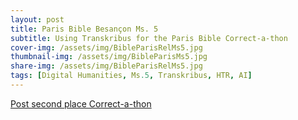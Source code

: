 ```yaml
---
layout: post
title: Paris Bible Besançon Ms. 5
subtitle: Using Transkribus for the Paris Bible Correct-a-thon
cover-img: /assets/img/BibleParisRelMs5.jpg
thumbnail-img: /assets/img/BibleParisMs5.jpg
share-img: /assets/img/BibleParisRelMs5.jpg
tags: [Digital Humanities, Ms.5, Transkribus, HTR, AI]
---
```


[Post second place Correct-a-thon](https://parisbible.github.io/2023-05-19-PBPCorrect-a-Thon-Besancon2-BesanconMs5/)